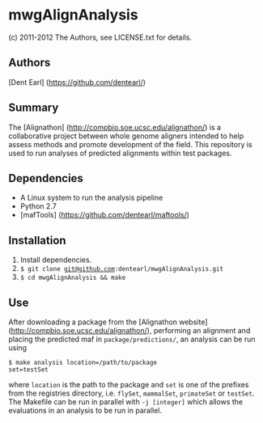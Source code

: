 # mwgAlignAnalysis
(c) 2011-2012 The Authors, see LICENSE.txt for details.

## Authors
[Dent Earl] (https://github.com/dentearl/)

## Summary
The [Alignathon] (http://compbio.soe.ucsc.edu/alignathon/) is a collaborative project between whole genome aligners intended to help assess methods and promote development of the field. This repository is used to run analyses of predicted alignments within test packages.

## Dependencies
* A Linux system to run the analysis pipeline
* Python 2.7
* [mafTools] (https://github.com/dentearl/maftools/)

## Installation
1. Install dependencies.
2. <code>$ git clone git@github.com:dentearl/mwgAlignAnalysis.git</code>
3. <code>$ cd mwgAlignAnalysis && make</code>

## Use
After downloading a package from the [Alignathon website] (http://compbio.soe.ucsc.edu/alignathon/), performing an alignment and placing the predicted maf in <code>package/predictions/</code>, an analysis can be run using

<code>$ make analysis location=/path/to/package set=testSet</code>

where <code>location</code> is the path to the package and <code>set</code> is one of the prefixes from the registries directory, i.e. <code>flySet</code>, <code>mammalSet</code>, <code>primateSet</code> or <code>testSet</code>. The Makefile can be run in parallel with <code>-j [integer]</code> which allows  the evaluations in an analysis to be run in parallel.
